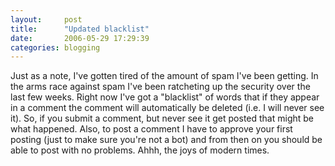 ```yaml
---
layout:     post
title:      "Updated blacklist"
date:       2006-05-29 17:29:39
categories: blogging
---
```

Just as a note, I've gotten tired of the amount of spam I've been getting. In the arms race against spam I've been ratcheting up the security over the last few weeks. Right now I've got a "blacklist" of words that if they appear in a comment the comment will automatically be deleted (i.e. I will never see it). So, if you submit a comment, but never see it get posted that might be what happened. Also, to post a comment I have to approve your first posting (just to make sure you're not a bot) and from then on you should be able to post with no problems. Ahhh, the joys of modern times.
